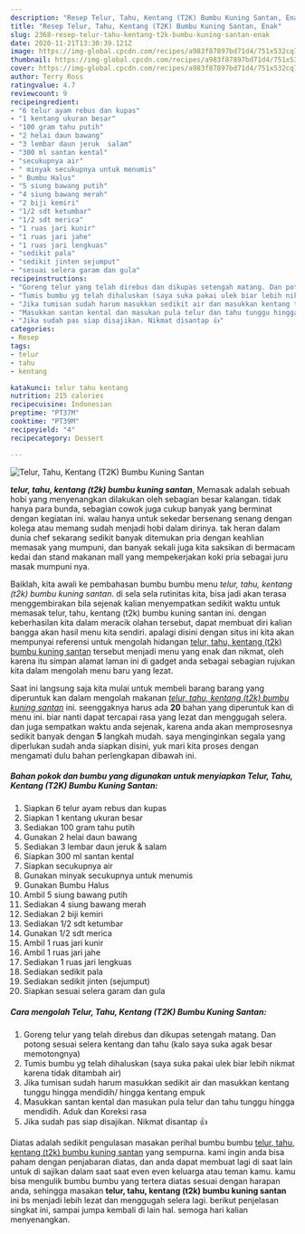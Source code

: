 ```yaml
---
description: "Resep Telur, Tahu, Kentang (T2K) Bumbu Kuning Santan, Enak"
title: "Resep Telur, Tahu, Kentang (T2K) Bumbu Kuning Santan, Enak"
slug: 2368-resep-telur-tahu-kentang-t2k-bumbu-kuning-santan-enak
date: 2020-11-21T13:30:39.121Z
image: https://img-global.cpcdn.com/recipes/a983f87897bd71d4/751x532cq70/telur-tahu-kentang-t2k-bumbu-kuning-santan-foto-resep-utama.jpg
thumbnail: https://img-global.cpcdn.com/recipes/a983f87897bd71d4/751x532cq70/telur-tahu-kentang-t2k-bumbu-kuning-santan-foto-resep-utama.jpg
cover: https://img-global.cpcdn.com/recipes/a983f87897bd71d4/751x532cq70/telur-tahu-kentang-t2k-bumbu-kuning-santan-foto-resep-utama.jpg
author: Terry Ross
ratingvalue: 4.7
reviewcount: 9
recipeingredient:
- "6 telur ayam rebus dan kupas"
- "1 kentang ukuran besar"
- "100 gram tahu putih"
- "2 helai daun bawang"
- "3 lembar daun jeruk  salam"
- "300 ml santan kental"
- "secukupnya air"
- " minyak secukupnya untuk menumis"
- " Bumbu Halus"
- "5 siung bawang putih"
- "4 siung bawang merah"
- "2 biji kemiri"
- "1/2 sdt ketumbar"
- "1/2 sdt merica"
- "1 ruas jari kunir"
- "1 ruas jari jahe"
- "1 ruas jari lengkuas"
- "sedikit pala"
- "sedikit jinten sejumput"
- "sesuai selera garam dan gula"
recipeinstructions:
- "Goreng telur yang telah direbus dan dikupas setengah matang. Dan potong sesuai selera kentang dan tahu (kalo saya suka agak besar memotongnya)"
- "Tumis bumbu yg telah dihaluskan (saya suka pakai ulek biar lebih nikmat karena tidak ditambah air)"
- "Jika tumisan sudah harum masukkan sedikit air dan masukkan kentang tunggu hingga mendidih/ hingga kentang empuk"
- "Masukkan santan kental dan masukan pula telur dan tahu tunggu hingga mendidih. Aduk dan Koreksi rasa"
- "Jika sudah pas siap disajikan. Nikmat disantap 👍"
categories:
- Resep
tags:
- telur
- tahu
- kentang

katakunci: telur tahu kentang 
nutrition: 215 calories
recipecuisine: Indonesian
preptime: "PT37M"
cooktime: "PT39M"
recipeyield: "4"
recipecategory: Dessert

---
```



![Telur, Tahu, Kentang (T2K) Bumbu Kuning Santan](https://img-global.cpcdn.com/recipes/a983f87897bd71d4/751x532cq70/telur-tahu-kentang-t2k-bumbu-kuning-santan-foto-resep-utama.jpg)

<b><i>telur, tahu, kentang (t2k) bumbu kuning santan</i></b>, Memasak adalah sebuah hobi yang menyenangkan dilakukan oleh sebagian besar kalangan. tidak hanya para bunda, sebagian cowok juga cukup banyak yang berminat dengan kegiatan ini. walau hanya untuk sekedar bersenang senang dengan kolega atau memang sudah menjadi hobi dalam dirinya. tak heran dalam dunia chef sekarang sedikit banyak ditemukan pria dengan keahlian memasak yang mumpuni, dan banyak sekali juga kita saksikan di bermacam kedai dan stand makanan mall yang mempekerjakan koki pria sebagai juru masak mumpuni nya.

Baiklah, kita awali ke pembahasan bumbu bumbu menu <i>telur, tahu, kentang (t2k) bumbu kuning santan</i>. di sela sela rutinitas kita, bisa jadi akan terasa menggembirakan bila sejenak kalian menyempatkan sedikit waktu untuk memasak telur, tahu, kentang (t2k) bumbu kuning santan ini. dengan keberhasilan kita dalam meracik olahan tersebut, dapat membuat diri kalian bangga akan hasil menu kita sendiri. apalagi disini dengan situs ini kita akan mempunyai referensi untuk mengolah hidangan <u>telur, tahu, kentang (t2k) bumbu kuning santan</u> tersebut menjadi menu yang enak dan nikmat, oleh karena itu simpan alamat laman ini di gadget anda sebagai sebagian rujukan kita dalam mengolah menu baru yang lezat.




Saat ini langsung saja kita mulai untuk membeli barang barang yang diperuntuk kan dalam mengolah makanan <u><i>telur, tahu, kentang (t2k) bumbu kuning santan</i></u> ini. seenggaknya harus ada <b>20</b> bahan yang diperuntuk kan di menu ini. biar nanti dapat tercapai rasa yang lezat dan menggugah selera. dan juga sempatkan waktu anda sejenak, karena anda akan memprosesnya sedikit banyak dengan <b>5</b> langkah mudah. saya menginginkan segala yang diperlukan sudah anda siapkan disini, yuk mari kita proses dengan mengamati dulu bahan perlengkapan dibawah ini.

<!--inarticleads1-->

##### Bahan pokok dan bumbu yang digunakan untuk menyiapkan Telur, Tahu, Kentang (T2K) Bumbu Kuning Santan:

1. Siapkan 6 telur ayam rebus dan kupas
1. Siapkan 1 kentang ukuran besar
1. Sediakan 100 gram tahu putih
1. Gunakan 2 helai daun bawang
1. Sediakan 3 lembar daun jeruk &amp; salam
1. Siapkan 300 ml santan kental
1. Siapkan secukupnya air
1. Gunakan  minyak secukupnya untuk menumis
1. Gunakan  Bumbu Halus
1. Ambil 5 siung bawang putih
1. Sediakan 4 siung bawang merah
1. Sediakan 2 biji kemiri
1. Sediakan 1/2 sdt ketumbar
1. Gunakan 1/2 sdt merica
1. Ambil 1 ruas jari kunir
1. Ambil 1 ruas jari jahe
1. Sediakan 1 ruas jari lengkuas
1. Sediakan sedikit pala
1. Sediakan sedikit jinten (sejumput)
1. Siapkan sesuai selera garam dan gula




<!--inarticleads2-->

##### Cara mengolah Telur, Tahu, Kentang (T2K) Bumbu Kuning Santan:

1. Goreng telur yang telah direbus dan dikupas setengah matang. Dan potong sesuai selera kentang dan tahu (kalo saya suka agak besar memotongnya)
1. Tumis bumbu yg telah dihaluskan (saya suka pakai ulek biar lebih nikmat karena tidak ditambah air)
1. Jika tumisan sudah harum masukkan sedikit air dan masukkan kentang tunggu hingga mendidih/ hingga kentang empuk
1. Masukkan santan kental dan masukan pula telur dan tahu tunggu hingga mendidih. Aduk dan Koreksi rasa
1. Jika sudah pas siap disajikan. Nikmat disantap 👍




Diatas adalah sedikit pengulasan masakan perihal bumbu bumbu <u>telur, tahu, kentang (t2k) bumbu kuning santan</u> yang sempurna. kami ingin anda bisa paham dengan penjabaran diatas, dan anda dapat membuat lagi di saat lain untuk di sajikan dalam saat saat even even keluarga atau teman kamu. kamu bisa mengulik bumbu bumbu yang tertera diatas sesuai dengan harapan anda, sehingga masakan <b>telur, tahu, kentang (t2k) bumbu kuning santan</b> ini bs menjadi lebih lezat dan menggugah selera lagi. berikut penjelasan singkat ini, sampai jumpa kembali di lain hal. semoga hari kalian menyenangkan.
